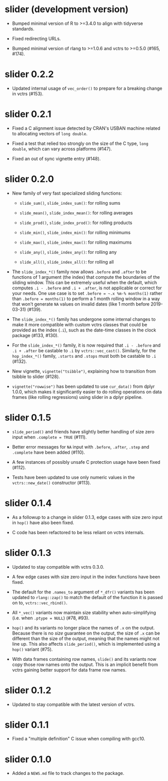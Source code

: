 # slider (development version)

* Bumped minimal version of R to >=3.4.0 to align with tidyverse standards.

* Fixed redirecting URLs.

* Bumped minimal version of rlang to >=1.0.6 and vctrs to >=0.5.0 (#165, #174).

# slider 0.2.2

* Updated internal usage of `vec_order()` to prepare for a breaking change
  in vctrs (#153).

# slider 0.2.1

* Fixed a C alignment issue detected by CRAN's USBAN machine related to
  allocating vectors of `long double`.

* Fixed a test that relied too strongly on the size of the C type,
  `long double`, which can vary across platforms (#147).

* Fixed an out of sync vignette entry (#148).

# slider 0.2.0

* New family of very fast specialized sliding functions:

  - `slide_sum()`, `slide_index_sum()`: for rolling sums
  
  - `slide_mean()`, `slide_index_mean()`: for rolling averages
  
  - `slide_prod()`, `slide_index_prod()`: for rolling products
  
  - `slide_min()`, `slide_index_min()`: for rolling minimums
  
  - `slide_max()`, `slide_index_max()`: for rolling maximums
  
  - `slide_any()`, `slide_index_any()`: for rolling any
  
  - `slide_all()`, `slide_index_all()`: for rolling all

* The `slide_index_*()` family now allows `.before` and `.after` to be
  functions of 1 argument (the index) that compute the boundaries of the
  sliding window. This can be extremely useful when the default, which computes
  `.i - .before` and `.i + .after`, is not applicable or correct for your needs.
  One use case is to set `.before = ~.x %m-% months(1)` rather than
  `.before = months(1)` to perform a 1 month rolling window in a way that won't
  generate `NA` values on invalid dates (like 1 month before 2019-03-31) (#139).

* The `slide_index_*()` family has undergone some internal changes to make it
  more compatible with custom vctrs classes that could be provided as the
  index (`.i`), such as the date-time classes in the clock package (#133, #130).
  
* For the `slide_index_*()` family, it is now required that `.i - .before` and
  `.i + .after` be castable to `.i` by `vctrs::vec_cast()`. Similarly, for
  the `hop_index_*()` family, `.starts` and `.stops` must both be castable to
  `.i` (#132).

* New vignette, `vignette("tsibble")`, explaining how to transition from tsibble
  to slider (#128).

* `vignette("rowwise")` has been updated to use `cur_data()` from dplyr 1.0.0,
  which makes it significantly easier to do rolling operations on data frames
  (like rolling regressions) using slider in a dplyr pipeline.

# slider 0.1.5

* `slide_period()` and friends have slightly better handling of size zero
  input when `.complete = TRUE` (#111).

* Better error messages for `NA` input with `.before`, `.after`, `.step` and
  `.complete` have been added (#110).

* A few instances of possibly unsafe C protection usage have been fixed (#112).

* Tests have been updated to use only numeric values in the `vctrs::new_date()`
  constructor (#113).

# slider 0.1.4

* As a followup to a change in slider 0.1.3, edge cases with size zero input
  in `hop()` have also been fixed.
  
* C code has been refactored to be less reliant on vctrs internals.

# slider 0.1.3

* Updated to stay compatible with vctrs 0.3.0.

* A few edge cases with size zero input in the index functions have been fixed.

* The default for the `.names_to` argument of `*_dfr()` variants has been
  updated to `rlang::zap()` to match the default of the function it is passed
  on to, `vctrs::vec_rbind()`.

* All `*_vec()` variants now maintain size stability when auto-simplifying
  (i.e. when `.ptype = NULL`) (#78, #93).

* `hop()` and its variants no longer place the names of `.x` on the output.
  Because there is no _size_ guarantee on the output, the size of `.x` can
  be different than the size of the output, meaning that the names might not
  line up. This also affects `slide_period()`, which is implemented using
  a `hop()` variant (#75).

* With data frames containing row names, `slide()` and its variants now copy
  those row names onto the output. This is an implicit benefit from vctrs
  gaining better support for data frame row names.

# slider 0.1.2

* Updated to stay compatible with the latest version of vctrs.

# slider 0.1.1

* Fixed a "multiple definition" C issue when compiling with gcc10.

# slider 0.1.0

* Added a `NEWS.md` file to track changes to the package.
